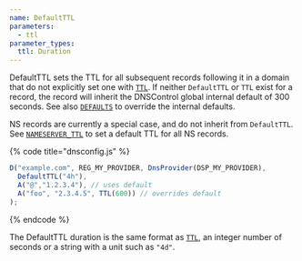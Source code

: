 ```yaml
---
name: DefaultTTL
parameters:
  - ttl
parameter_types:
  ttl: Duration
---
```


DefaultTTL sets the TTL for all subsequent records following it in a domain that do not explicitly set one with [`TTL`](../record/TTL.md). If neither `DefaultTTL` or `TTL` exist for a record,
the record will inherit the DNSControl global internal default of 300 seconds. See also [`DEFAULTS`](../global/DEFAULTS.md) to override the internal defaults.

NS records are currently a special case, and do not inherit from `DefaultTTL`. See [`NAMESERVER_TTL`](../domain/NAMESERVER_TTL.md) to set a default TTL for all NS records.


{% code title="dnsconfig.js" %}
```javascript
D("example.com", REG_MY_PROVIDER, DnsProvider(DSP_MY_PROVIDER),
  DefaultTTL("4h"),
  A("@","1.2.3.4"), // uses default
  A("foo", "2.3.4.5", TTL(600)) // overrides default
);
```
{% endcode %}

The DefaultTTL duration is the same format as [`TTL`](../record/TTL.md), an integer number of seconds
or a string with a unit such as `"4d"`.
